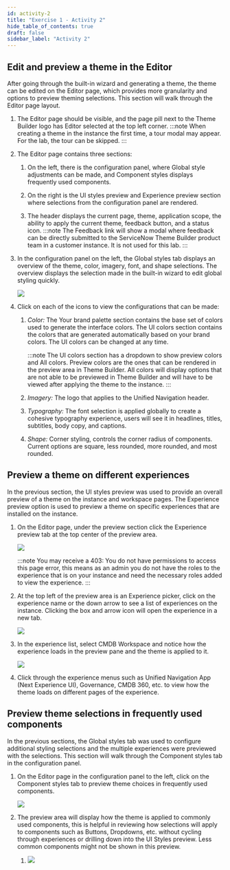 ```yaml
---
id: activity-2
title: "Exercise 1 - Activity 2"
hide_table_of_contents: true
draft: false
sidebar_label: "Activity 2"
---
```


## Edit and preview a theme in the Editor

After going through the built-in wizard and generating a theme, the theme can be edited on the Editor page, which provides more granularity and options to preview theming selections. This section will walk through the Editor page layout.

1. The Editor page should be visible, and the page pill next to the Theme Builder logo has Editor selected at the top left corner. 
	:::note 
	When creating a theme in the instance the first time, a tour modal may appear. For the lab, the tour can be skipped.
	:::
    
2. The Editor page contains three sections:
    
    1. On the left, there is the configuration panel, where Global style adjustments can be made, and Component styles displays frequently used components.
        
    2. On the right is the UI styles preview and Experience preview section where selections from the configuration panel are rendered.
        
    3. The header displays the current page, theme, application scope, the ability to apply the current theme, feedback button, and a status icon. 
	:::note
	The Feedback link will show a modal where feedback can be directly submitted to the ServiceNow Theme Builder product team in a customer instance. It is not used for this lab.
	:::        
    
3. In the configuration panel on the left, the Global styles tab displays an overview of the theme, color, imagery, font, and shape selections. The overview displays the selection made in the built-in wizard to edit global styling quickly.
    
     ![](https://servicenow-events-or-lab-guidebo.gitbook.io/~gitbook/image?url=https%3A%2F%2F3335125350-files.gitbook.io%2F%7E%2Ffiles%2Fv0%2Fb%2Fgitbook-x-prod.appspot.com%2Fo%2Fspaces%252FGxr3WM1YvkW8Yg6IwjeY%252Fuploads%252FU7ajUZsv0xcj8RcYNS2X%252Fimage.png%3Falt%3Dmedia%26token%3Df4fa1187-c610-433f-9eeb-f2de089e8160&width=768&dpr=4&quality=100&sign=3b8af833f789259893bb0fcb449d88c11c7ab05bcb0245b525ef5499c9569673)
        
    
4. Click on each of the icons to view the configurations that can be made:
    
    1. _Color:_ The Your brand palette section contains the base set of colors used to generate the interface colors. The UI colors section contains the colors that are generated automatically based on your brand colors. The UI colors can be changed at any time.
        
        :::note
        The UI colors section has a dropdown to show preview colors and All colors. Preview colors are the ones that can be rendered in the preview area in Theme Builder. All colors will display options that are not able to be previewed in Theme Builder and will have to be viewed after applying the theme to the instance.
        :::
        
    2. _Imagery:_ The logo that applies to the Unified Navigation header.
        
    3. _Typography:_ The font selection is applied globally to create a cohesive typography experience, users will see it in headlines, titles, subtitles, body copy, and captions.
        
    4. _Shape:_ Corner styling, controls the corner radius of components. Current options are square, less rounded, more rounded, and most rounded.
        
    

## Preview a theme on different experiences

In the previous section, the UI styles preview was used to provide an overall preview of a theme on the instance and workspace pages. The Experience preview option is used to preview a theme on specific experiences that are installed on the instance.

1. On the Editor page, under the preview section click the Experience preview tab at the top center of the preview area.
    
     ![](https://servicenow-events-or-lab-guidebo.gitbook.io/~gitbook/image?url=https%3A%2F%2F3335125350-files.gitbook.io%2F%7E%2Ffiles%2Fv0%2Fb%2Fgitbook-x-prod.appspot.com%2Fo%2Fspaces%252FGxr3WM1YvkW8Yg6IwjeY%252Fuploads%252FcpPxrEvXU0Jv80WWxvfO%252Fimage.png%3Falt%3Dmedia%26token%3Db5301a39-f627-4108-96ce-6e930ea22c7e&width=768&dpr=4&quality=100&sign=00c46aeb13c2e1d8a96e493f51d59b62781127a661dfca4ea64efa09ca8ea950)
        
    

	:::note
	You may receive a 403: You do not have permissions to access this page error, this means as an admin you do not have the roles to the experience that is on your instance and need the necessary roles added to view the experience.
	:::

1. At the top left of the preview area is an Experience picker, click on the experience name or the down arrow to see a list of experiences on the instance. Clicking the box and arrow icon will open the experience in a new tab.
    
     ![](https://servicenow-events-or-lab-guidebo.gitbook.io/~gitbook/image?url=https%3A%2F%2F3335125350-files.gitbook.io%2F%7E%2Ffiles%2Fv0%2Fb%2Fgitbook-x-prod.appspot.com%2Fo%2Fspaces%252FGxr3WM1YvkW8Yg6IwjeY%252Fuploads%252FO5fhEkIrPlJHuwrJ0YOm%252Fimage.png%3Falt%3Dmedia%26token%3Da350fca5-7914-4dbc-858d-27747ed539c8&width=768&dpr=4&quality=100&sign=2f1d340a04461bba4ed871d0adb316a05e27f9065bfdd6f7d7c88cb5f51ef647)
        
    
2. In the experience list, select CMDB Workspace and notice how the experience loads in the preview pane and the theme is applied to it.
    
     ![](https://servicenow-events-or-lab-guidebo.gitbook.io/~gitbook/image?url=https%3A%2F%2F3335125350-files.gitbook.io%2F%7E%2Ffiles%2Fv0%2Fb%2Fgitbook-x-prod.appspot.com%2Fo%2Fspaces%252FGxr3WM1YvkW8Yg6IwjeY%252Fuploads%252FfFkasid05iRUtizNLGTO%252Fimage.png%3Falt%3Dmedia%26token%3Decbc12fe-fcbe-417a-82e2-e3f2d00f4c39&width=768&dpr=4&quality=100&sign=824b0fe235b0e15d1ddd0919b6db8badf57ff9ea8e31b1fd8699ab28126b22cc)
        
    
3. Click through the experience menus such as Unified Navigation App (Next Experience UI), Governance, CMDB 360, etc. to view how the theme loads on different pages of the experience.
    

## Preview theme selections in frequently used components

In the previous sections, the Global styles tab was used to configure additional styling selections and the multiple experiences were previewed with the selections. This section will walk through the Component styles tab in the configuration panel.

1. On the Editor page in the configuration panel to the left, click on the Component styles tab to preview theme choices in frequently used components.
    
     ![](https://servicenow-events-or-lab-guidebo.gitbook.io/~gitbook/image?url=https%3A%2F%2F3335125350-files.gitbook.io%2F%7E%2Ffiles%2Fv0%2Fb%2Fgitbook-x-prod.appspot.com%2Fo%2Fspaces%252FGxr3WM1YvkW8Yg6IwjeY%252Fuploads%252FVoYvn92Gvm4MeZTi6NEw%252Fimage.png%3Falt%3Dmedia%26token%3D1ef8cc12-f4a7-455d-9a15-38f5ccec6faf&width=768&dpr=4&quality=100&sign=c334be203ee52d9a6c9bcf3969c386989b9a4b7b07bd0cfb4f711cd9e7d427a6)
        
    
2. The preview area will display how the theme is applied to commonly used components, this is helpful in reviewing how selections will apply to components such as Buttons, Dropdowns, etc. without cycling through experiences or drilling down into the UI Styles preview. Less common components might not be shown in this preview.
	1. ![](https://servicenow-events-or-lab-guidebo.gitbook.io/~gitbook/image?url=https%3A%2F%2F3335125350-files.gitbook.io%2F%7E%2Ffiles%2Fv0%2Fb%2Fgitbook-x-prod.appspot.com%2Fo%2Fspaces%252FGxr3WM1YvkW8Yg6IwjeY%252Fuploads%252FGmE9aYW0U05mjfJAu8Kp%252Fimage.png%3Falt%3Dmedia%26token%3Df44013c9-e1ae-4938-9e3d-c0daf1d3de78&width=768&dpr=4&quality=100&sign=9aa927005b7fa9572310c23b71335e2c47b19ff4e85f280f4798020ef69a978c)